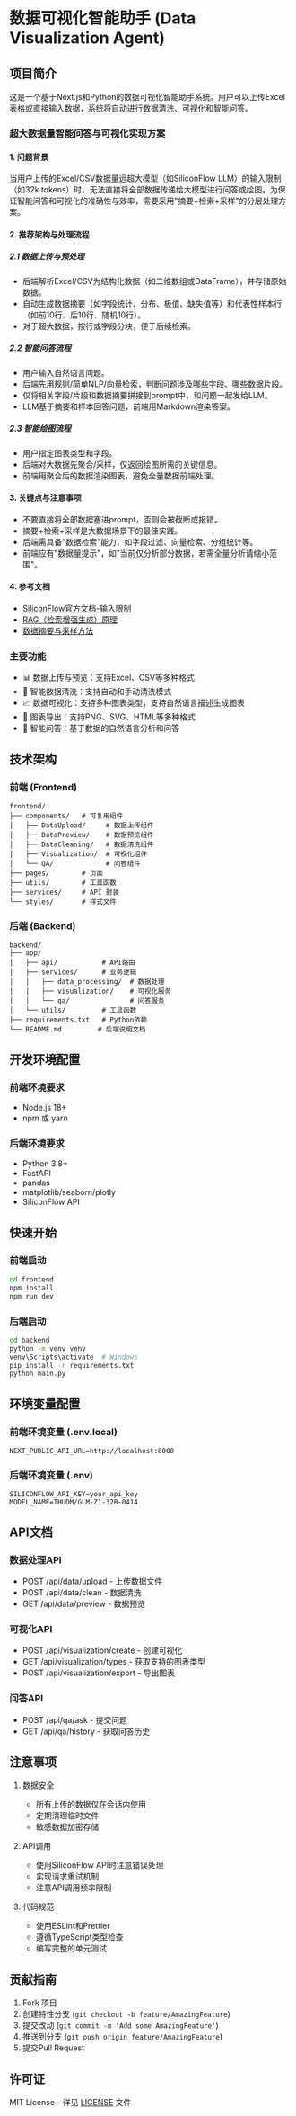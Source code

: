 # 数据可视化智能助手 (Data Visualization Agent)

## 项目简介

这是一个基于Next.js和Python的数据可视化智能助手系统。用户可以上传Excel表格或直接输入数据，系统将自动进行数据清洗、可视化和智能问答。

### 超大数据量智能问答与可视化实现方案

#### 1. 问题背景

当用户上传的Excel/CSV数据量远超大模型（如SiliconFlow LLM）的输入限制（如32k tokens）时，无法直接将全部数据传递给大模型进行问答或绘图。为保证智能问答和可视化的准确性与效率，需要采用"摘要+检索+采样"的分层处理方案。

#### 2. 推荐架构与处理流程

##### 2.1 数据上传与预处理
- 后端解析Excel/CSV为结构化数据（如二维数组或DataFrame），并存储原始数据。
- 自动生成数据摘要（如字段统计、分布、极值、缺失值等）和代表性样本行（如前10行、后10行、随机10行）。
- 对于超大数据，按行或字段分块，便于后续检索。

##### 2.2 智能问答流程
- 用户输入自然语言问题。
- 后端先用规则/简单NLP/向量检索，判断问题涉及哪些字段、哪些数据片段。
- 仅将相关字段/片段和数据摘要拼接到prompt中，和问题一起发给LLM。
- LLM基于摘要和样本回答问题，前端用Markdown渲染答案。

##### 2.3 智能绘图流程
- 用户指定图表类型和字段。
- 后端对大数据先聚合/采样，仅返回绘图所需的关键信息。
- 前端用聚合后的数据渲染图表，避免全量数据前端处理。

#### 3. 关键点与注意事项
- 不要直接将全部数据塞进prompt，否则会被截断或报错。
- 摘要+检索+采样是大数据场景下的最佳实践。
- 后端需具备"数据检索"能力，如字段过滤、向量检索、分组统计等。
- 前端应有"数据量提示"，如"当前仅分析部分数据，若需全量分析请缩小范围"。

#### 4. 参考文档
- [SiliconFlow官方文档-输入限制](https://docs.siliconflow.cn/cn/userguide/capabilities/text-generation)
- [RAG（检索增强生成）原理](https://zhuanlan.zhihu.com/p/671857964)
- [数据摘要与采样方法](https://en.wikipedia.org/wiki/Sampling_(statistics))

### 主要功能

- 📊 数据上传与预览：支持Excel、CSV等多种格式
- 🧹 智能数据清洗：支持自动和手动清洗模式
- 📈 数据可视化：支持多种图表类型，支持自然语言描述生成图表
- 💾 图表导出：支持PNG、SVG、HTML等多种格式
- 🤖 智能问答：基于数据的自然语言分析和问答

## 技术架构

### 前端 (Frontend)
```
frontend/
├── components/   # 可复用组件
│   ├── DataUpload/     # 数据上传组件
│   ├── DataPreview/    # 数据预览组件
│   ├── DataCleaning/   # 数据清洗组件
│   ├── Visualization/  # 可视化组件
│   └── QA/             # 问答组件
├── pages/        # 页面
├── utils/        # 工具函数
├── services/     # API 封装
└── styles/       # 样式文件
```

### 后端 (Backend)
```
backend/
├── app/
│   ├── api/           # API路由
│   ├── services/      # 业务逻辑
│   │   ├── data_processing/  # 数据处理
│   │   ├── visualization/    # 可视化服务
│   │   └── qa/               # 问答服务
│   └── utils/         # 工具函数
├── requirements.txt   # Python依赖
└── README.md         # 后端说明文档
```

## 开发环境配置

### 前端环境要求
- Node.js 18+
- npm 或 yarn

### 后端环境要求
- Python 3.8+
- FastAPI
- pandas
- matplotlib/seaborn/plotly
- SiliconFlow API

## 快速开始

### 前端启动
```bash
cd frontend
npm install
npm run dev
```

### 后端启动
```bash
cd backend
python -m venv venv
venv\Scripts\activate  # Windows
pip install -r requirements.txt
python main.py
```

## 环境变量配置

### 前端环境变量 (.env.local)
```
NEXT_PUBLIC_API_URL=http://localhost:8000
```

### 后端环境变量 (.env)
```
SILICONFLOW_API_KEY=your_api_key
MODEL_NAME=THUDM/GLM-Z1-32B-0414
```

## API文档

### 数据处理API
- POST /api/data/upload - 上传数据文件
- POST /api/data/clean - 数据清洗
- GET /api/data/preview - 数据预览

### 可视化API
- POST /api/visualization/create - 创建可视化
- GET /api/visualization/types - 获取支持的图表类型
- POST /api/visualization/export - 导出图表

### 问答API
- POST /api/qa/ask - 提交问题
- GET /api/qa/history - 获取问答历史

## 注意事项

1. 数据安全
   - 所有上传的数据仅在会话内使用
   - 定期清理临时文件
   - 敏感数据加密存储

2. API调用
   - 使用SiliconFlow API时注意错误处理
   - 实现请求重试机制
   - 注意API调用频率限制

3. 代码规范
   - 使用ESLint和Prettier
   - 遵循TypeScript类型检查
   - 编写完整的单元测试

## 贡献指南

1. Fork 项目
2. 创建特性分支 (`git checkout -b feature/AmazingFeature`)
3. 提交改动 (`git commit -m 'Add some AmazingFeature'`)
4. 推送到分支 (`git push origin feature/AmazingFeature`)
5. 提交Pull Request

## 许可证

MIT License - 详见 [LICENSE](LICENSE) 文件 